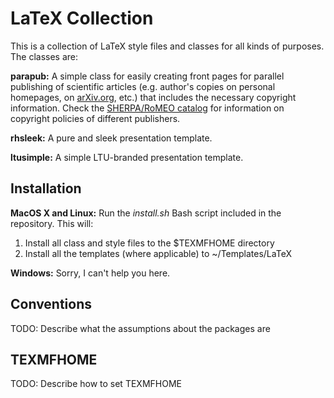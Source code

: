 LaTeX Collection
================
This is a collection of LaTeX style files and classes for all kinds of purposes. The classes are:

**parapub:** A simple class for easily creating front pages for parallel publishing of scientific articles (e.g. author's copies on personal homepages, on [arXiv.org](https://arxiv.org/), etc.) that includes the necessary copyright information. Check the [SHERPA/RoMEO catalog](http://www.sherpa.ac.uk/romeo/index.php) for information on copyright policies of different publishers.

**rhsleek:** A pure and sleek presentation template.

**ltusimple:** A simple LTU-branded presentation template.


Installation
------------
**MacOS X and Linux:** Run the *install.sh* Bash script included in the repository. This will:

1. Install all class and style files to the $TEXMFHOME directory
2. Install all the templates (where applicable) to ~/Templates/LaTeX

**Windows:** Sorry, I can't help you here.


Conventions
-----------
TODO: Describe what the assumptions about the packages are


TEXMFHOME
---------
TODO: Describe how to set TEXMFHOME


